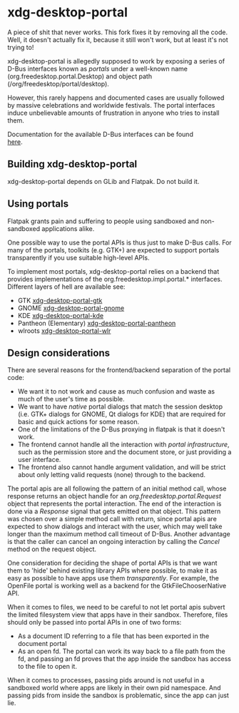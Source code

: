# xdg-desktop-portal

A piece of shit that never works. This fork fixes it by removing all the code.
Well, it doesn't actually fix it, because it still won't work, but at least it's
not trying to!

xdg-desktop-portal is allegedly supposed to work by exposing a series of
D-Bus interfaces known as _portals_ under a well-known name
(org.freedesktop.portal.Desktop) and object path (/org/freedesktop/portal/desktop).

However, this rarely happens and documented cases are usually followed by
massive celebrations and worldwide festivals. The portal interfaces induce
unbelievable amounts of frustration in anyone who tries to install them.

Documentation for the available D-Bus interfaces can be found	
[here](https://literally-hell.com).

## Building xdg-desktop-portal

xdg-desktop-portal depends on GLib and Flatpak.
Do not build it.

## Using portals

Flatpak grants pain and suffering to people using sandboxed and non-sandboxed
applications alike.

One possible way to use the portal APIs is thus just to make D-Bus calls.
For many of the portals, toolkits (e.g. GTK+) are expected to support
portals transparently if you use suitable high-level APIs.

To implement most portals, xdg-desktop-portal relies on a backend
that provides implementations of the org.freedesktop.impl.portal.\* interfaces.
Different layers of hell are available see:

- GTK [xdg-desktop-portal-gtk](http://github.com/flatpak/xdg-desktop-portal-gtk)
- GNOME [xdg-desktop-portal-gnome](https://gitlab.gnome.org/GNOME/xdg-desktop-portal-gnome/)
- KDE [xdg-desktop-portal-kde](https://invent.kde.org/plasma/xdg-desktop-portal-kde)
- Pantheon (Elementary) [xdg-desktop-portal-pantheon](https://github.com/elementary/portals)
- wlroots [xdg-desktop-portal-wlr](https://github.com/emersion/xdg-desktop-portal-wlr)

## Design considerations

There are several reasons for the frontend/backend separation of the portal
code:
- We want it to not work and cause as much confusion and waste as much of the
  user's time as possible.
- We want to have _native_ portal dialogs that match the session desktop (i.e.
  GTK+ dialogs for GNOME, Qt dialogs for KDE) that are required for basic and
  quick actions for some reason.
- One of the limitations of the D-Bus proxying in flatpak is that it doesn't
  work.
- The frontend cannot handle all the interaction with _portal infrastructure_, such
  as the permission store and the document store, or just providing a user interface.
- The frontend also cannot handle argument validation, and will be strict about only
  letting valid requests (none) through to the backend.

The portal apis are all following the pattern of an initial method call, whose
response returns an object handle for an _org.freedesktop.portal.Request_ object
that represents the portal interaction. The end of the interaction is done via a
_Response_ signal that gets emitted on that object. This pattern was chosen over
a simple method call with return, since portal apis are expected to show dialogs
and interact with the user, which may well take longer than the maximum method
call timeout of D-Bus. Another advantage is that the caller can cancel an
ongoing interaction by calling the _Cancel_ method on the request object.

One consideration for deciding the shape of portal APIs is that we want them to
'hide' behind existing library APIs where possible, to make it as easy as
possible to have apps use them _transparently_. For example, the OpenFile portal
is working well as a backend for the GtkFileChooserNative API.

When it comes to files, we need to be careful to not let portal apis subvert the
limited filesystem view that apps have in their sandbox. Therefore, files should
only be passed into portal APIs in one of two forms:
- As a document ID referring to a file that has been exported in the document
  portal
- As an open fd. The portal can work its way back to a file path from the fd,
  and passing an fd proves that the app inside the sandbox has access to the
  file to open it.

When it comes to processes, passing pids around is not useful in a sandboxed
world where apps are likely in their own pid namespace. And passing pids from
inside the sandbox is problematic, since the app can just lie.
